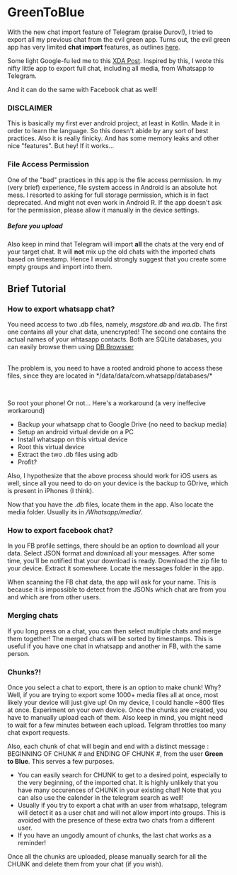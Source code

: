 # GreenToBlue

With the new chat import feature of Telegram (praise Durov!), I tried to export all my previous chat from the evil green app. Turns out, the evil green app has very limited **chat import** features, as outlines [here](https://faq.whatsapp.com/android/chats/how-to-save-your-chat-history/?lang=en).

Some light Google-fu led me to this [XDA Post](https://forum.xda-developers.com/t/tool-whatsapp-xtract-backup-messages-extractor-database-analyzer-chat-backup.1583021/). Inspired by this, I wrote this nifty little app to export full chat, including all media, from Whatsapp to Telegram.

And it can do the same with Facebook chat as well!

<h3>DISCLAIMER</h3> This is basically my first ever android project, at least in Kotlin. Made it in order to learn the language. So this doesn't abide by any sort of best practices. Also it is really finicky. And has some memory leaks and other nice "features". But hey! If it works...

<h3>File Access Permission</h3>
One of the "bad" practices in this app is the file access permission. In my (very brief) experience, file system access in Android is an absolute hot mess. I resorted to asking for full storage permission, which is in fact deprecated. And might not even work in Android R. If the app doesn't ask for the permission, please allow it manually in the device settings.

<h5>Before you upload</h5>
Also keep in mind that Telegram will import <b>all</b> the chats at the very end of your target chat. It will <b>not</b> mix up the old chats with the imported chats based on timestamp. Hence I would strongly suggest that you create some empty groups and import into them.

<h2>Brief Tutorial</h2>

<h3>How to export whatsapp chat?</h3>
You need access to two .db files, namely, <i>msgstore.db</i> and <i>wa.db</i>. The first one contains all your chat data, unencrypted! The second one contains the actual names of your whtasapp contacts. Both are SQLite databases, you can easily browse them using <a href=https://sqlitebrowser.org/>DB Browsser</a>
<br><br>
<p>
The problem is, you need to have a rooted android phone to access these files, since they are located in */data/data/com.whatsapp/databases/*
</p>
<br>
<p>
So root your phone! Or not... Here's a workaround (a very ineffecive workaround)
</p>

<ul>
<li> Backup your whatsapp chat to Google Drive (no need to backup media)
<li> Setup an android virtual devide on a PC
<li> Install whatsapp on this virtual device
<li> Root this virtual device
<li> Extract the two .db files using adb
<li> Profit?
</ul>

Also, I hypothesize that the above process should work for iOS users as well, since all you need to do on your device is the backup to GDrive, which is present in iPhones (I think).

Now that you have the *.db* files, locate them in the app. Also locate the media folder. Usually its in */Whatsapp/media/*.

<h3>How to export facebook chat?</h3>
In you FB profile settings, there should be an option to download all your data. Select JSON format and download all your messages. After some time, you'll be notified that your download is ready. Download the zip file to your device. Extract it somewhere. Locate the messages folder in the app.

When scanning the FB chat data, the app will ask for your name. This is because it is impossible to detect from the JSONs which chat are from you and which are from other users.

<h3>Merging chats</h3>
If you long press on a chat, you can then select multiple chats and merge them together! The merged chats will be sorted by timestamps. This is useful if you have one chat in whatsapp and another in FB, with the same person.

<h3>Chunks?!</h3>
Once you select a chat to export, there is an option to make chunk! Why? Well, if you are trying to export some 1000+ media files all at once, most likely your device will just give up! On my device, I could handle ~800 files at once. Experiment on your own device. Once the chunks are created, you have to manually upload each of them. Also keep in mind, you might need to wait for a few minutes between each upload. Telgram throttles too many chat export requests.

<br>

Also, each chunk of chat will begin and end with a distinct message : BEGINNING OF CHUNK # and ENDING OF CHUNK #, from the user <b>Green to Blue</b>. This serves a few purposes.
<ul>
<li>  You can easily search for CHUNK to get to a desired point, especially to the very beginning, of the imported chat. It is highly unlikely that you have many occurences of CHUNK in your existing chat! Note that you can also use the calender in the telegram search as well!
<li> Usually if you try to export a chat with an user from whatsapp, telegram will detect it as a user chat and will not allow import into groups. This is avoided with the presence of these extra two chats from a different user.
<li> If you have an ungodly amount of chunks, the last chat works as a reminder!
</ul>
Once all the chunks are uploaded, please manually search for all the CHUNK and delete them from your chat (if you wish).
